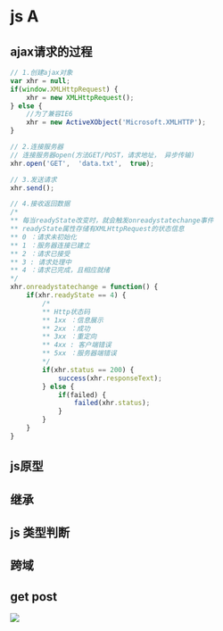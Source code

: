 # js A

## ajax请求的过程 <i class="el-icon-question"></i>
<i class="el-icon-success"></i>
```js
// 1.创建ajax对象
var xhr = null;
if(window.XMLHttpRequest) {
    xhr = new XMLHttpRequest();
} else {
    //为了兼容IE6
    xhr = new ActiveXObject('Microsoft.XMLHTTP');
}

// 2.连接服务器
// 连接服务器open(方法GET/POST，请求地址， 异步传输)
xhr.open('GET',  'data.txt',  true);

// 3.发送请求
xhr.send();

// 4.接收返回数据
/*
** 每当readyState改变时，就会触发onreadystatechange事件
** readyState属性存储有XMLHttpRequest的状态信息
** 0 ：请求未初始化
** 1 ：服务器连接已建立
** 2 ：请求已接受
** 3 : 请求处理中
** 4 ：请求已完成，且相应就绪
*/
xhr.onreadystatechange = function() {
    if(xhr.readyState == 4) {
        /*
        ** Http状态码
        ** 1xx ：信息展示
        ** 2xx ：成功
        ** 3xx ：重定向
        ** 4xx : 客户端错误
        ** 5xx ：服务器端错误
        */
        if(xhr.status == 200) {
            success(xhr.responseText);
        } else {
            if(failed) {
                failed(xhr.status);
            }
        }
    }
}
```

## js原型 <i class="el-icon-question"></i>
<i class="el-icon-success"></i>

## 继承<i class="el-icon-question"></i>
<i class="el-icon-success"></i>

## js 类型判断 <i class="el-icon-question"></i>

## 跨域<i class="el-icon-question"></i>
<i class="el-icon-success"></i>

## get post<i class="el-icon-question"></i>
<i class="el-icon-success"></i>
![](http://p8rbt50i2.bkt.clouddn.com/WechatIMG8.jpeg)
